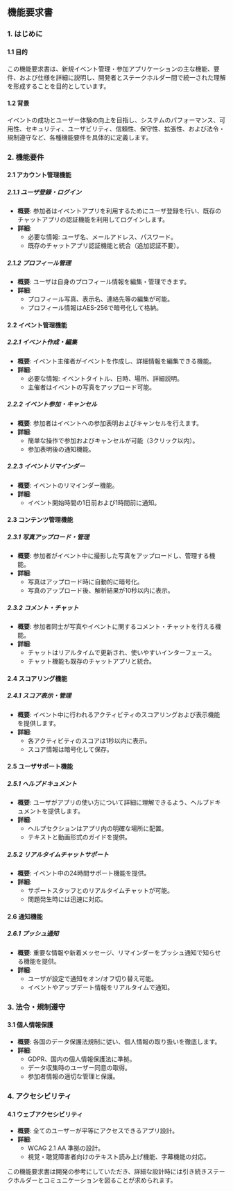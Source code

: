 ## 機能要求書

### 1. はじめに

#### 1.1 目的
この機能要求書は、新規イベント管理・参加アプリケーションの主な機能、要件、および仕様を詳細に説明し、開発者とステークホルダー間で統一された理解を形成することを目的としています。

#### 1.2 背景
イベントの成功とユーザー体験の向上を目指し、システムのパフォーマンス、可用性、セキュリティ、ユーザビリティ、信頼性、保守性、拡張性、および法令・規制遵守など、各種機能要件を具体的に定義します。

### 2. 機能要件

#### 2.1 アカウント管理機能

##### 2.1.1 ユーザ登録・ログイン
- **概要**: 参加者はイベントアプリを利用するためにユーザ登録を行い、既存のチャットアプリの認証機能を利用してログインします。
- **詳細**:
  - 必要な情報: ユーザ名、メールアドレス、パスワード。
  - 既存のチャットアプリ認証機能と統合（追加認証不要）。

##### 2.1.2 プロフィール管理
- **概要**: ユーザは自身のプロフィール情報を編集・管理できます。
- **詳細**:
  - プロフィール写真、表示名、連絡先等の編集が可能。
  - プロフィール情報はAES-256で暗号化して格納。

#### 2.2 イベント管理機能

##### 2.2.1 イベント作成・編集
- **概要**: イベント主催者がイベントを作成し、詳細情報を編集できる機能。
- **詳細**:
  - 必要な情報: イベントタイトル、日時、場所、詳細説明。
  - 主催者はイベントの写真をアップロード可能。

##### 2.2.2 イベント参加・キャンセル
- **概要**: 参加者はイベントへの参加表明およびキャンセルを行えます。
- **詳細**:
  - 簡単な操作で参加およびキャンセルが可能（3クリック以内）。
  - 参加表明後の通知機能。

##### 2.2.3 イベントリマインダー
- **概要**: イベントのリマインダー機能。
- **詳細**:
  - イベント開始時間の1日前および1時間前に通知。

#### 2.3 コンテンツ管理機能

##### 2.3.1 写真アップロード・管理
- **概要**: 参加者がイベント中に撮影した写真をアップロードし、管理する機能。
- **詳細**:
  - 写真はアップロード時に自動的に暗号化。
  - 写真のアップロード後、解析結果が10秒以内に表示。

##### 2.3.2 コメント・チャット
- **概要**: 参加者同士が写真やイベントに関するコメント・チャットを行える機能。
- **詳細**:
  - チャットはリアルタイムで更新され、使いやすいインターフェース。
  - チャット機能も既存のチャットアプリと統合。

#### 2.4 スコアリング機能

##### 2.4.1 スコア表示・管理
- **概要**: イベント中に行われるアクティビティのスコアリングおよび表示機能を提供します。
- **詳細**:
  - 各アクティビティのスコアは1秒以内に表示。
  - スコア情報は暗号化して保存。

#### 2.5 ユーザサポート機能

##### 2.5.1 ヘルプドキュメント
- **概要**: ユーザがアプリの使い方について詳細に理解できるよう、ヘルプドキュメントを提供します。
- **詳細**:
  - ヘルプセクションはアプリ内の明確な場所に配置。
  - テキストと動画形式のガイドを提供。

##### 2.5.2 リアルタイムチャットサポート
- **概要**: イベント中の24時間サポート機能を提供。
- **詳細**:
  - サポートスタッフとのリアルタイムチャットが可能。
  - 問題発生時には迅速に対応。

#### 2.6 通知機能

##### 2.6.1 プッシュ通知
- **概要**: 重要な情報や新着メッセージ、リマインダーをプッシュ通知で知らせる機能を提供。
- **詳細**:
  - ユーザが設定で通知をオン/オフ切り替え可能。
  - イベントやアップデート情報をリアルタイムで通知。

### 3. 法令・規制遵守

#### 3.1 個人情報保護
- **概要**: 各国のデータ保護法規制に従い、個人情報の取り扱いを徹底します。
- **詳細**:
  - GDPR、国内の個人情報保護法に準拠。
  - データ収集時のユーザー同意の取得。
  - 参加者情報の適切な管理と保護。

### 4. アクセシビリティ

#### 4.1 ウェブアクセシビリティ
- **概要**: 全てのユーザーが平等にアクセスできるアプリ設計。
- **詳細**:
  - WCAG 2.1 AA 準拠の設計。
  - 視覚・聴覚障害者向けのテキスト読み上げ機能、字幕機能の対応。

この機能要求書は開発の参考にしていただき、詳細な設計時には引き続きステークホルダーとコミュニケーションを図ることが求められます。